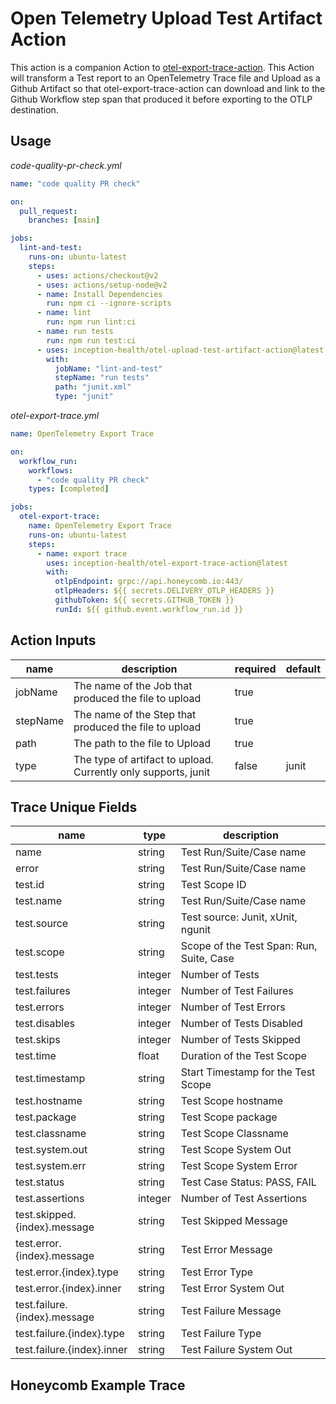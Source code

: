 # Open Telemetry Upload Test Artifact Action

This action is a companion Action to [otel-export-trace-action](https://github.com/marketplace/actions/opentelemetry-export-trace). This Action will transform a Test report to an OpenTelemetry Trace file and Upload as a Github Artifact so that otel-export-trace-action can download and link to the Github Workflow step span that produced it before exporting to the OTLP destination.

## Usage

_code-quality-pr-check.yml_

```yaml
name: "code quality PR check"

on:
  pull_request:
    branches: [main]

jobs:
  lint-and-test:
    runs-on: ubuntu-latest
    steps:
      - uses: actions/checkout@v2
      - uses: actions/setup-node@v2
      - name: Install Dependencies
        run: npm ci --ignore-scripts
      - name: lint
        run: npm run lint:ci
      - name: run tests
        run: npm run test:ci
      - uses: inception-health/otel-upload-test-artifact-action@latest
        with:
          jobName: "lint-and-test"
          stepName: "run tests"
          path: "junit.xml"
          type: "junit"
```

_otel-export-trace.yml_

```yaml
name: OpenTelemetry Export Trace

on:
  workflow_run:
    workflows:
      - "code quality PR check"
    types: [completed]

jobs:
  otel-export-trace:
    name: OpenTelemetry Export Trace
    runs-on: ubuntu-latest
    steps:
      - name: export trace
        uses: inception-health/otel-export-trace-action@latest
        with:
          otlpEndpoint: grpc://api.honeycomb.io:443/
          otlpHeaders: ${{ secrets.DELIVERY_OTLP_HEADERS }}
          githubToken: ${{ secrets.GITHUB_TOKEN }}
          runId: ${{ github.event.workflow_run.id }}
```

## Action Inputs

| name     | description                                                    | required | default |
| -------- | -------------------------------------------------------------- | -------- | ------- |
| jobName  | The name of the Job that produced the file to upload           | true     |         |
| stepName | The name of the Step that produced the file to upload          | true     |         |
| path     | The path to the file to Upload                                 | true     |         |
| type     | The type of artifact to upload. Currently only supports, junit | false    | junit   |

## Trace Unique Fields

| name                         | type    | description                              |
| ---------------------------- | ------- | ---------------------------------------- |
| name                         | string  | Test Run/Suite/Case name                 |
| error                        | string  | Test Run/Suite/Case name                 |
| test.id                      | string  | Test Scope ID                            |
| test.name                    | string  | Test Run/Suite/Case name                 |
| test.source                  | string  | Test source: Junit, xUnit, ngunit        |
| test.scope                   | string  | Scope of the Test Span: Run, Suite, Case |
| test.tests                   | integer | Number of Tests                          |
| test.failures                | integer | Number of Test Failures                  |
| test.errors                  | integer | Number of Test Errors                    |
| test.disables                | integer | Number of Tests Disabled                 |
| test.skips                   | integer | Number of Tests Skipped                  |
| test.time                    | float   | Duration of the Test Scope               |
| test.timestamp               | string  | Start Timestamp for the Test Scope       |
| test.hostname                | string  | Test Scope hostname                      |
| test.package                 | string  | Test Scope package                       |
| test.classname               | string  | Test Scope Classname                     |
| test.system.out              | string  | Test Scope System Out                    |
| test.system.err              | string  | Test Scope System Error                  |
| test.status                  | string  | Test Case Status: PASS, FAIL             |
| test.assertions              | integer | Number of Test Assertions                |
| test.skipped.{index}.message | string  | Test Skipped Message                     |
| test.error.{index}.message   | string  | Test Error Message                       |
| test.error.{index}.type      | string  | Test Error Type                          |
| test.error.{index}.inner     | string  | Test Error System Out                    |
| test.failure.{index}.message | string  | Test Failure Message                     |
| test.failure.{index}.type    | string  | Test Failure Type                        |
| test.failure.{index}.inner   | string  | Test Failure System Out                  |

## Honeycomb Example Trace
